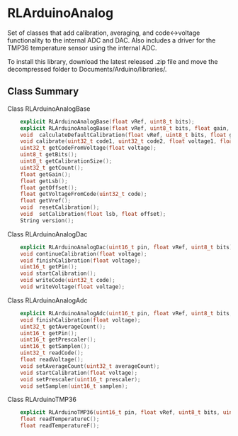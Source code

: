 # RLArduinoAnalog
Set of classes that add calibration, averaging, and code<->voltage functionality to the internal ADC and DAC.
Also includes a driver for the TMP36 temperature sensor using the internal ADC. 

To install this library, download the latest released .zip file and move the decompressed folder to Documents/Arduino/libraries/. 

## Class Summary
Class RLArduinoAnalogBase
```C++
    explicit RLArduinoAnalogBase(float vRef, uint8_t bits);
    explicit RLArduinoAnalogBase(float vRef, uint8_t bits, float gain, encoding encoding);
    void  calculateDefaultCalibration(float vRef, uint8_t bits, float gain, encoding encoding);
    void calibrate(uint32_t code1, uint32_t code2, float voltage1, float voltage2);
    uint32_t getCodeFromVoltage(float voltage);
    uint8_t getBits();
    uint8_t getCalibrationSize();
    uint32_t getCount();
    float getGain();
    float getLsb();
    float getOffset();
    float getVoltageFromCode(uint32_t code);
    float getVref();
    void  resetCalibration();
    void  setCalibration(float lsb, float offset);
    String version();
```
Class RLArduinoAnalogDac
```C++
    explicit RLArduinoAnalogDac(uint16_t pin, float vRef, uint8_t bits);
    void continueCalibration(float voltage);
    void finishCalibration(float voltage);
    uint16_t getPin();
    void startCalibration();
    void writeCode(uint32_t code);
    void writeVoltage(float voltage);
```
Class RLArduinoAnalogAdc
```C++
    explicit RLArduinoAnalogAdc(uint16_t pin, float vRef, uint8_t bits, uint16_t averageCount = 1);
    void finishCalibration(float voltage);
    uint32_t getAverageCount();
    uint16_t getPin();
    uint16_t getPrescaler();
    uint16_t getSamplen();
    uint32_t readCode();
    float readVoltage();
    void setAverageCount(uint32_t averageCount);
    void startCalibration(float voltage);
    void setPrescaler(uint16_t prescaler);
    void setSamplen(uint16_t samplen);
```

Class RLArduinoTMP36
```C++
    explicit RLArduinoTMP36(uint16_t pin, float vRef, uint8_t bits, uint16_t averageCount = 1);
    float readTemperatureC();
    float readTemperatureF();
```